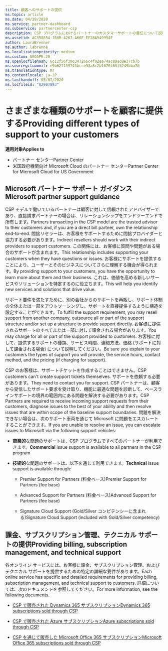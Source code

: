 ```yaml
---
title: 顧客へのサポートの提供
ms.topic: article
ms.date: 04/28/2020
ms.service: partner-dashboard
ms.subservice: partnercenter-csp
description: CSP プログラムにおけるパートナーのカスタマーサポートの責任について説明します。
ms.assetid: AC358854-1B0B-4267-A66E-EF28A549954F
author: LauraBrenner
ms.author: labrenne
ms.localizationpriority: medium
ms.custom: SEOAPR.20
ms.openlocfilehash: 6c12f56f30c347266c4f02ea74ac09ac0e37cb7b
ms.sourcegitcommit: e9b627159745bcce53a8c2b1676f63f5249bba76
ms.translationtype: MT
ms.contentlocale: ja-JP
ms.lasthandoff: 05/07/2020
ms.locfileid: "82907893"
---
```

# <a name="providing-different-types-of-support-to-your-customers"></a><span data-ttu-id="d692f-103">さまざまな種類のサポートを顧客に提供する</span><span class="sxs-lookup"><span data-stu-id="d692f-103">Providing different types of support to your customers</span></span>

<span data-ttu-id="d692f-104">**適用対象**</span><span class="sxs-lookup"><span data-stu-id="d692f-104">**Applies to**</span></span>

-  <span data-ttu-id="d692f-105">パートナー センター</span><span class="sxs-lookup"><span data-stu-id="d692f-105">Partner Center</span></span>
-  <span data-ttu-id="d692f-106">米国政府機関向け Microsoft Cloud のパートナー センター</span><span class="sxs-lookup"><span data-stu-id="d692f-106">Partner Center for Microsoft Cloud for US Government</span></span>


## <a name="microsoft-partner-support-guidance"></a><span data-ttu-id="d692f-107">Microsoft パートナー サポート ガイダンス</span><span class="sxs-lookup"><span data-stu-id="d692f-107">Microsoft partner support guidance</span></span>

<span data-ttu-id="d692f-108">CSP モデルで働いているパートナーは顧客に対して信頼されたアドバイザーであり、直接請求パートナーの場合は、リレーションシップをエンドツーエンドで所有します。</span><span class="sxs-lookup"><span data-stu-id="d692f-108">Partners transacting in the CSP model are the trusted advisor to their customers and, if you are a direct bill partner, own the relationship end-to-end.</span></span> <span data-ttu-id="d692f-109">間接リセラーは、お客様をサポートするために間接プロバイダーと協力する必要があります。</span><span class="sxs-lookup"><span data-stu-id="d692f-109">Indirect resellers should work with their indirect providers to support customers.</span></span> <span data-ttu-id="d692f-110">この関係には、お客様に質問や問題がある場合のサポートが含まれます。</span><span class="sxs-lookup"><span data-stu-id="d692f-110">This relationship includes supporting your customers when they have questions or issues.</span></span> <span data-ttu-id="d692f-111">お客様にサポートを提供することにより、ユーザーとそのビジネスについてさらに理解する機会が得られます。</span><span class="sxs-lookup"><span data-stu-id="d692f-111">By providing support to your customers, you have the opportunity to learn more about them and their business.</span></span> <span data-ttu-id="d692f-112">これは、価値を高める新しいサービスやソリューションを特定するのに役立ちます。</span><span class="sxs-lookup"><span data-stu-id="d692f-112">This will help you identify new services and solutions that drive value.</span></span>

<span data-ttu-id="d692f-113">サポート要件を満たすために、別の会社からのサポートを再販し、サポート体制の全体または一部をアウトソーシングし、サポートを直接提供するように構造を設定することができます。</span><span class="sxs-lookup"><span data-stu-id="d692f-113">To fulfill the support requirement,  you may resell support from another company, outsource all or part of the support structure and/or set up a structure to provide support directly.</span></span> <span data-ttu-id="d692f-114">お客様に提供されるサポートのすべてまたは一部に対して課金される場合があります。</span><span class="sxs-lookup"><span data-stu-id="d692f-114">You may charge for all or part of the support provided to customers.</span></span> <span data-ttu-id="d692f-115">お客様に対して、提供するサポートの種類、サービス時間、連絡方法、価格 (サポートに対して課金される場合) について説明してください。</span><span class="sxs-lookup"><span data-stu-id="d692f-115">Be sure you explain to your customers the types of support you will provide, the service hours, contact method, and the pricing (if charging for support).</span></span>

<span data-ttu-id="d692f-116">CSP のお客様は、サポートチケットを作成することはできません。</span><span class="sxs-lookup"><span data-stu-id="d692f-116">CSP customers can't create support tickets themselves.</span></span> <span data-ttu-id="d692f-117">サポートを依頼する必要があります。</span><span class="sxs-lookup"><span data-stu-id="d692f-117">They need to contact you for support.</span></span> <span data-ttu-id="d692f-118">CSP パートナーは、顧客から受信したサポート要求を受け取り、機能に最適な問題を診断して、ベースラインサポートの境界の範囲内にある問題を解決する必要があります。</span><span class="sxs-lookup"><span data-stu-id="d692f-118">CSP Partners are required to receive incoming support requests from their customers, diagnose issues to the best of your ability and then resolve issues that are within scope of the baseline support boundaries.</span></span> <span data-ttu-id="d692f-119">問題を解決できない場合は、次のサポート車両を通じて Microsoft に問題をエスカレートすることができます。</span><span class="sxs-lookup"><span data-stu-id="d692f-119">If you are unable to resolve an issue, you can escalate issues to Microsoft via the following support vehicles:</span></span>

- <span data-ttu-id="d692f-120">**商業的**な問題のサポートは、CSP プログラムですべてのパートナーが利用できます。</span><span class="sxs-lookup"><span data-stu-id="d692f-120">**Commercial** issue support is available to all partners in the CSP program</span></span>

- <span data-ttu-id="d692f-121">**技術的**な問題のサポートは、以下を通じて利用できます。</span><span class="sxs-lookup"><span data-stu-id="d692f-121">**Technical** issue support is available through:</span></span>

    - <span data-ttu-id="d692f-122">Premier Support for Partners (料金ベース)</span><span class="sxs-lookup"><span data-stu-id="d692f-122">Premier Support for Partners (fee base)</span></span>

    - <span data-ttu-id="d692f-123">Advanced Support for Partners (料金ベース)</span><span class="sxs-lookup"><span data-stu-id="d692f-123">Advanced Support for Partners (fee base)</span></span>

    - <span data-ttu-id="d692f-124">Signature Cloud Support (Gold/Silver コンピテンシーに含まれる)</span><span class="sxs-lookup"><span data-stu-id="d692f-124">Signature Cloud Support (included with Gold/Silver competency)</span></span>

## <a name="providing-billing-subscription-management-and-technical-support"></a><span data-ttu-id="d692f-125">課金、サブスクリプション管理、テクニカル サポートの提供</span><span class="sxs-lookup"><span data-stu-id="d692f-125">Providing billing, subscription management, and technical support</span></span> 

<span data-ttu-id="d692f-126">各オンライン サービスには、お客様に課金、サブスクリプション管理、およびテクニカル サポートを提供するための特定の詳細な要件があります。</span><span class="sxs-lookup"><span data-stu-id="d692f-126">Each online service has specific and detailed requirements for providing billing, subscription management, and technical support to customers.</span></span> <span data-ttu-id="d692f-127">詳細については、次のドキュメントを参照してください。</span><span class="sxs-lookup"><span data-stu-id="d692f-127">For more information, see the following documents.</span></span>

- [<span data-ttu-id="d692f-128">CSP で販売された Dynamics 365 サブスクリプション</span><span class="sxs-lookup"><span data-stu-id="d692f-128">Dynamics 365 subscriptions sold through CSP</span></span>](https://www.microsoftpartnercommunity.com/t5/CSP/Microsoft-Partner-Support-Guidance/m-p/5262#M30)

- [<span data-ttu-id="d692f-129">CSP で販売された Azure サブスクリプション</span><span class="sxs-lookup"><span data-stu-id="d692f-129">Azure subscriptions sold through CSP</span></span>](https://www.microsoftpartnercommunity.com/t5/CSP/Microsoft-Partner-Support-Guidance/m-p/5263#M31)

- [<span data-ttu-id="d692f-130">CSP を通じて販売した Microsoft Office 365 サブスクリプション</span><span class="sxs-lookup"><span data-stu-id="d692f-130">Microsoft Office 365 subscriptions sold through CSP</span></span>](https://www.microsoftpartnercommunity.com/t5/CSP/Microsoft-Partner-Support-Guidance/m-p/5264#M32)



 

 



